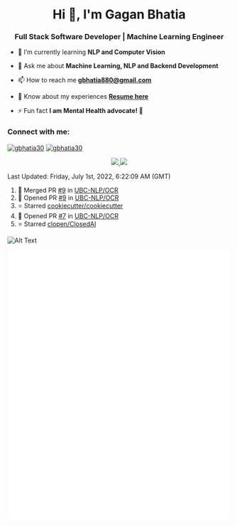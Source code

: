 <h1 align="center">Hi 👋, I'm Gagan Bhatia</h1>
<h3 align="center">Full Stack Software Developer | Machine Learning Engineer</h3>

- 🌱 I’m currently learning **NLP and Computer Vision**

- 💬 Ask me about **Machine Learning, NLP and Backend Development**

- 📫 How to reach me **gbhatia880@gmail.com**

- 📄 Know about my experiences [**Resume here**](https://drive.google.com/file/d/1VebQQLX8_SjgyhgccZByyDmtsXevF4Zf/view?usp=sharing)

- ⚡ Fun fact **I am Mental Health advocate! 🧠**

<h3 align="left">Connect with me:</h3>
<p align="left">
<a href="https://twitter.com/gbhatia30" target="blank"><img align="center" src="https://cdn.jsdelivr.net/npm/simple-icons@3.0.1/icons/twitter.svg" alt="gbhatia30" height="30" width="40" /></a>
<a href="https://linkedin.com/in/gbhatia30" target="blank"><img align="center" src="https://cdn.jsdelivr.net/npm/simple-icons@3.0.1/icons/linkedin.svg" alt="gbhatia30" height="30" width="40" /></a>
</p>

<p align="center">
<a href="https://github-readme-stats.vercel.app/api?username=gagan3012&count_private=true&show_icons=true&include_all_commits=false&hide_border=true&hide_title=true">
  <img width="48%"  src="https://github-readme-stats.vercel.app/api?username=gagan3012&count_private=true&show_icons=true&include_all_commits=false&hide_border=true&hide_title=true" />
</a>
<a href="https://github-readme-streak-stats.herokuapp.com/?user=gagan3012&hide_border=true">
  <img width="48%"  src="https://github-readme-streak-stats.herokuapp.com/?user=gagan3012&hide_border=true" />
</a>
</p>

<!--RECENT_ACTIVITY:last_update-->
Last Updated: Friday, July 1st, 2022, 6:22:09 AM (GMT)
<!--RECENT_ACTIVITY:last_update_end-->
<!--RECENT_ACTIVITY:start-->

1. 🎉 Merged PR [#9](https://github.com/UBC-NLP/OCR/pull/9) in [UBC-NLP/OCR](https://github.com/UBC-NLP/OCR)
2. 💪 Opened PR [#9](https://github.com/UBC-NLP/OCR/pull/9) in [UBC-NLP/OCR](https://github.com/UBC-NLP/OCR)
3. ⭐ Starred [cookiecutter/cookiecutter](https://github.com/cookiecutter/cookiecutter)
4. 💪 Opened PR [#7](https://github.com/UBC-NLP/OCR/pull/7) in [UBC-NLP/OCR](https://github.com/UBC-NLP/OCR)
5. ⭐ Starred [clopen/ClosedAI](https://github.com/clopen/ClosedAI)
<!--RECENT_ACTIVITY:end-->

![Alt Text](https://github.com/gagan3012/gagan3012/blob/output/github-contribution-grid-snake.gif)

![Metrics](https://github.com/gagan3012/gagan3012/blob/main/github-metrics.svg)
